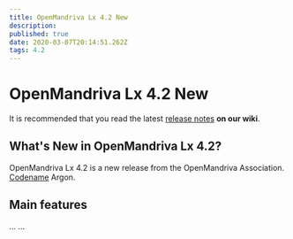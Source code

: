 ```yaml
---
title: OpenMandriva Lx 4.2 New
description: 
published: true
date: 2020-03-07T20:14:51.262Z
tags: 4.2
---
```


# OpenMandriva Lx 4.2 New

It is recommended that you read the latest [release notes](/releases/omlx42/notes) **on our wiki**.

## What's New in OpenMandriva Lx 4.2?
OpenMandriva Lx 4.2 is a new release from the OpenMandriva Association. [Codename](/releases/codename) Argon.

## Main features
...
...
